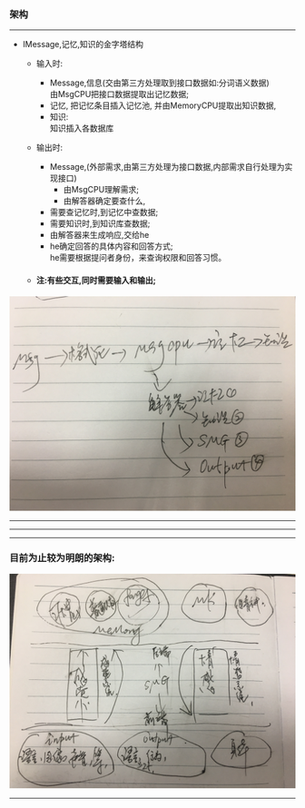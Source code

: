 ### 架构

***

- IMessage,记忆,知识的金字塔结构
 	- 输入时:
		- Message,信息(交由第三方处理取到接口数据如:分词语义数据)  
由MsgCPU把接口数据提取出记忆数据;
		- 记忆,
把记忆条目插入记忆池,
并由MemoryCPU提取出知识数据,
		- 知识:  
知识插入各数据库

	- 输出时:

		- Message,(外部需求,由第三方处理为接口数据,内部需求自行处理为实现接口)  
			- 由MsgCPU理解需求;  
			- 由解答器确定要查什么,
		- 需要查记忆时,到记忆中查数据;
		- 需要知识时,到知识库查数据;
		- 由解答器来生成响应,交给he
		- he确定回答的具体内容和回答方式;  
		he需要根据提问者身份，来查询权限和回答习惯。

	- #### 注:有些交互,同时需要输入和输出;


![](7.jpeg)


***
***
***



### 目前为止较为明朗的架构:



![](8.JPG)



***
